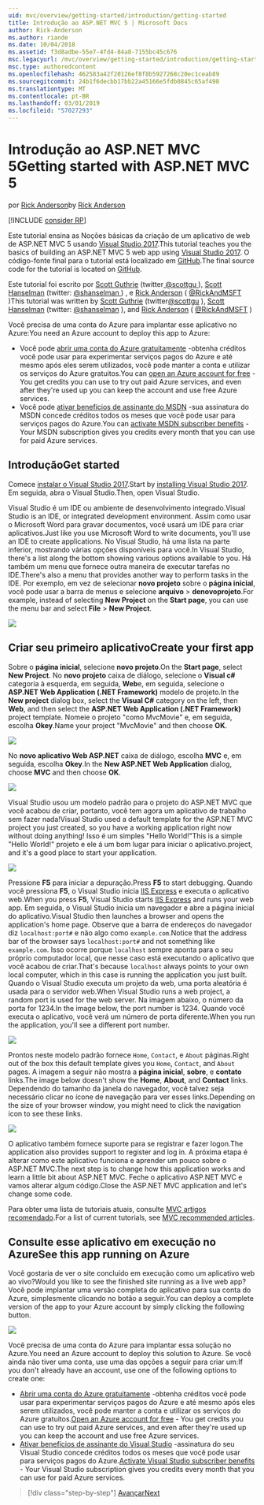 ```yaml
---
uid: mvc/overview/getting-started/introduction/getting-started
title: Introdução ao ASP.NET MVC 5 | Microsoft Docs
author: Rick-Anderson
ms.author: riande
ms.date: 10/04/2018
ms.assetid: f3d8adbe-55e7-4fd4-84a8-7155bc45c676
msc.legacyurl: /mvc/overview/getting-started/introduction/getting-started
msc.type: authoredcontent
ms.openlocfilehash: 462583a42f20126ef8f8b5927268c20ec1ceab89
ms.sourcegitcommit: 24b1f6decbb17bb22a45166e5fdb0845c65af498
ms.translationtype: MT
ms.contentlocale: pt-BR
ms.lasthandoff: 03/01/2019
ms.locfileid: "57027293"
---
```

<a name="getting-started-with-aspnet-mvc-5"></a><span data-ttu-id="075ea-102">Introdução ao ASP.NET MVC 5</span><span class="sxs-lookup"><span data-stu-id="075ea-102">Getting started with ASP.NET MVC 5</span></span>
====================
<span data-ttu-id="075ea-103">por [Rick Anderson]((https://twitter.com/RickAndMSFT))</span><span class="sxs-lookup"><span data-stu-id="075ea-103">by [Rick Anderson]((https://twitter.com/RickAndMSFT))</span></span>

[!INCLUDE [consider RP](../../../../includes/razor.md)]

<span data-ttu-id="075ea-104">Este tutorial ensina as Noções básicas da criação de um aplicativo de web de ASP.NET MVC 5 usando [Visual Studio 2017](https://visualstudio.microsoft.com/downloads/?utm_medium=microsoft&utm_source=docs.microsoft.com&utm_campaign=button+cta&utm_content=download+vs2017).</span><span class="sxs-lookup"><span data-stu-id="075ea-104">This tutorial teaches you the basics of building an ASP.NET MVC 5 web app using [Visual Studio 2017](https://visualstudio.microsoft.com/downloads/?utm_medium=microsoft&utm_source=docs.microsoft.com&utm_campaign=button+cta&utm_content=download+vs2017).</span></span> <span data-ttu-id="075ea-105">O código-fonte final para o tutorial está localizado em [GitHub](https://github.com/aspnet/Docs/tree/master/aspnet/mvc/overview/getting-started/introduction/sample/MvcMovie/MvcMovie).</span><span class="sxs-lookup"><span data-stu-id="075ea-105">The final source code for the tutorial is located on [GitHub](https://github.com/aspnet/Docs/tree/master/aspnet/mvc/overview/getting-started/introduction/sample/MvcMovie/MvcMovie).</span></span>

<span data-ttu-id="075ea-106">Este tutorial foi escrito por [Scott Guthrie](https://weblogs.asp.net/scottgu/) (twitter[ @scottgu ](https://twitter.com/scottgu) ), [Scott Hanselman](http://www.hanselman.com/blog/) (twitter: [ @shanselman ](https://twitter.com/shanselman) ) , e [Rick Anderson](https://twitter.com/RickAndMSFT) ( [ @RickAndMSFT ](https://twitter.com/#!/RickAndMSFT) )</span><span class="sxs-lookup"><span data-stu-id="075ea-106">This tutorial was written by [Scott Guthrie](https://weblogs.asp.net/scottgu/) (twitter[@scottgu](https://twitter.com/scottgu) ), [Scott Hanselman](http://www.hanselman.com/blog/) (twitter: [@shanselman](https://twitter.com/shanselman) ), and [Rick Anderson](https://twitter.com/RickAndMSFT) ( [@RickAndMSFT](https://twitter.com/#!/RickAndMSFT) )</span></span>

<span data-ttu-id="075ea-107">Você precisa de uma conta do Azure para implantar esse aplicativo no Azure:</span><span class="sxs-lookup"><span data-stu-id="075ea-107">You need an Azure account to deploy this app to Azure:</span></span>

- <span data-ttu-id="075ea-108">Você pode [abrir uma conta do Azure gratuitamente](https://azure.microsoft.com/pricing/free-trial/?WT.mc_id=A443DD604) -obtenha créditos você pode usar para experimentar serviços pagos do Azure e até mesmo após eles serem utilizados, você pode manter a conta e utilizar os serviços do Azure gratuitos.</span><span class="sxs-lookup"><span data-stu-id="075ea-108">You can [open an Azure account for free](https://azure.microsoft.com/pricing/free-trial/?WT.mc_id=A443DD604) - You get credits you can use to try out paid Azure services, and even after they're used up you can keep the account and use free Azure services.</span></span>
- <span data-ttu-id="075ea-109">Você pode [ativar benefícios de assinante do MSDN](https://azure.microsoft.com/pricing/member-offers/msdn-benefits-details/?WT.mc_id=A443DD604) -sua assinatura do MSDN concede créditos todos os meses que você pode usar para serviços pagos do Azure.</span><span class="sxs-lookup"><span data-stu-id="075ea-109">You can [activate MSDN subscriber benefits](https://azure.microsoft.com/pricing/member-offers/msdn-benefits-details/?WT.mc_id=A443DD604) - Your MSDN subscription gives you credits every month that you can use for paid Azure services.</span></span>

## <a name="get-started"></a><span data-ttu-id="075ea-110">Introdução</span><span class="sxs-lookup"><span data-stu-id="075ea-110">Get started</span></span>

<span data-ttu-id="075ea-111">Comece [instalar o Visual Studio 2017](https://visualstudio.microsoft.com/downloads/?utm_medium=microsoft&utm_source=docs.microsoft.com&utm_campaign=button+cta&utm_content=download+vs2017).</span><span class="sxs-lookup"><span data-stu-id="075ea-111">Start by [installing Visual Studio 2017](https://visualstudio.microsoft.com/downloads/?utm_medium=microsoft&utm_source=docs.microsoft.com&utm_campaign=button+cta&utm_content=download+vs2017).</span></span> <span data-ttu-id="075ea-112">Em seguida, abra o Visual Studio.</span><span class="sxs-lookup"><span data-stu-id="075ea-112">Then, open Visual Studio.</span></span>

<span data-ttu-id="075ea-113">Visual Studio é um IDE ou ambiente de desenvolvimento integrado.</span><span class="sxs-lookup"><span data-stu-id="075ea-113">Visual Studio is an IDE, or integrated development environment.</span></span> <span data-ttu-id="075ea-114">Assim como usar o Microsoft Word para gravar documentos, você usará um IDE para criar aplicativos.</span><span class="sxs-lookup"><span data-stu-id="075ea-114">Just like you use Microsoft Word to write documents, you'll use an IDE to create applications.</span></span> <span data-ttu-id="075ea-115">No Visual Studio, há uma lista na parte inferior, mostrando várias opções disponíveis para você.</span><span class="sxs-lookup"><span data-stu-id="075ea-115">In Visual Studio, there's a list along the bottom showing various options available to you.</span></span> <span data-ttu-id="075ea-116">Há também um menu que fornece outra maneira de executar tarefas no IDE.</span><span class="sxs-lookup"><span data-stu-id="075ea-116">There's also a menu that provides another way to perform tasks in the IDE.</span></span> <span data-ttu-id="075ea-117">Por exemplo, em vez de selecionar **novo projeto** sobre o **página inicial**, você pode usar a barra de menus e selecione **arquivo** > **denovoprojeto**.</span><span class="sxs-lookup"><span data-stu-id="075ea-117">For example, instead of selecting **New Project** on the **Start page**, you can use the menu bar and select **File** > **New Project**.</span></span>

![](getting-started/_static/image1.png)

## <a name="create-your-first-app"></a><span data-ttu-id="075ea-118">Criar seu primeiro aplicativo</span><span class="sxs-lookup"><span data-stu-id="075ea-118">Create your first app</span></span>

<span data-ttu-id="075ea-119">Sobre o **página inicial**, selecione **novo projeto**.</span><span class="sxs-lookup"><span data-stu-id="075ea-119">On the **Start page**, select **New Project**.</span></span> <span data-ttu-id="075ea-120">No **novo projeto** caixa de diálogo, selecione o **Visual c#** categoria à esquerda, em seguida, **Web**e, em seguida, selecione o **ASP.NET Web Application (.NET Framework)**  modelo de projeto.</span><span class="sxs-lookup"><span data-stu-id="075ea-120">In the **New project** dialog box, select the **Visual C#** category on the left, then **Web**, and then select the **ASP.NET Web Application (.NET Framework)** project template.</span></span> <span data-ttu-id="075ea-121">Nomeie o projeto "como MvcMovie" e, em seguida, escolha **Okey**.</span><span class="sxs-lookup"><span data-stu-id="075ea-121">Name your project "MvcMovie" and then choose **OK**.</span></span>

![](getting-started/_static/image2.png)

<span data-ttu-id="075ea-122">No **novo aplicativo Web ASP.NET** caixa de diálogo, escolha **MVC** e, em seguida, escolha **Okey**.</span><span class="sxs-lookup"><span data-stu-id="075ea-122">In the **New ASP.NET Web Application** dialog, choose **MVC** and then choose **OK**.</span></span>

![](getting-started/_static/image3.png)

<span data-ttu-id="075ea-123">Visual Studio usou um modelo padrão para o projeto do ASP.NET MVC que você acabou de criar, portanto, você tem agora um aplicativo de trabalho sem fazer nada!</span><span class="sxs-lookup"><span data-stu-id="075ea-123">Visual Studio used a default template for the ASP.NET MVC project you just created, so you have a working application right now without doing anything!</span></span> <span data-ttu-id="075ea-124">Isso é um simples "Hello World!"</span><span class="sxs-lookup"><span data-stu-id="075ea-124">This is a simple "Hello World!"</span></span> <span data-ttu-id="075ea-125">projeto e ele á um bom lugar para iniciar o aplicativo.</span><span class="sxs-lookup"><span data-stu-id="075ea-125">project, and it's a good place to start your application.</span></span>

![](getting-started/_static/image4.png)

<span data-ttu-id="075ea-126">Pressione **F5** para iniciar a depuração.</span><span class="sxs-lookup"><span data-stu-id="075ea-126">Press **F5** to start debugging.</span></span> <span data-ttu-id="075ea-127">Quando você pressiona **F5**, o Visual Studio inicia [IIS Express](/iis/extensions/introduction-to-iis-express/iis-express-overview) e executa o aplicativo web.</span><span class="sxs-lookup"><span data-stu-id="075ea-127">When you press **F5**, Visual Studio starts [IIS Express](/iis/extensions/introduction-to-iis-express/iis-express-overview) and runs your web app.</span></span> <span data-ttu-id="075ea-128">Em seguida, o Visual Studio inicia um navegador e abre a página inicial do aplicativo.</span><span class="sxs-lookup"><span data-stu-id="075ea-128">Visual Studio then launches a browser and opens the application's home page.</span></span> <span data-ttu-id="075ea-129">Observe que a barra de endereços do navegador diz `localhost:port#` e não algo como `example.com`.</span><span class="sxs-lookup"><span data-stu-id="075ea-129">Notice that the address bar of the browser says `localhost:port#` and not something like `example.com`.</span></span> <span data-ttu-id="075ea-130">Isso ocorre porque `localhost` sempre aponta para o seu próprio computador local, que nesse caso está executando o aplicativo que você acabou de criar.</span><span class="sxs-lookup"><span data-stu-id="075ea-130">That's because `localhost` always points to your own local computer, which in this case is running the application you just built.</span></span> <span data-ttu-id="075ea-131">Quando o Visual Studio executa um projeto da web, uma porta aleatória é usada para o servidor web.</span><span class="sxs-lookup"><span data-stu-id="075ea-131">When Visual Studio runs a web project, a random port is used for the web server.</span></span> <span data-ttu-id="075ea-132">Na imagem abaixo, o número da porta for 1234.</span><span class="sxs-lookup"><span data-stu-id="075ea-132">In the image below, the port number is 1234.</span></span> <span data-ttu-id="075ea-133">Quando você executa o aplicativo, você verá um número de porta diferente.</span><span class="sxs-lookup"><span data-stu-id="075ea-133">When you run the application, you'll see a different port number.</span></span>

![](getting-started/_static/image5.png)

<span data-ttu-id="075ea-134">Prontos neste modelo padrão fornece `Home`, `Contact`, e `About` páginas.</span><span class="sxs-lookup"><span data-stu-id="075ea-134">Right out of the box this default template gives you `Home`, `Contact`, and `About` pages.</span></span> <span data-ttu-id="075ea-135">A imagem a seguir não mostra a **página inicial**, **sobre**, e **contato** links.</span><span class="sxs-lookup"><span data-stu-id="075ea-135">The image below doesn't show the **Home**, **About**, and **Contact** links.</span></span> <span data-ttu-id="075ea-136">Dependendo do tamanho da janela do navegador, você talvez seja necessário clicar no ícone de navegação para ver esses links.</span><span class="sxs-lookup"><span data-stu-id="075ea-136">Depending on the size of your browser window, you might need to click the navigation icon to see these links.</span></span>

![](getting-started/_static/image6.png)

<span data-ttu-id="075ea-137">O aplicativo também fornece suporte para se registrar e fazer logon.</span><span class="sxs-lookup"><span data-stu-id="075ea-137">The application also provides support to register and log in.</span></span> <span data-ttu-id="075ea-138">A próxima etapa é alterar como este aplicativo funciona e aprender um pouco sobre o ASP.NET MVC.</span><span class="sxs-lookup"><span data-stu-id="075ea-138">The next step is to change how this application works and learn a little bit about ASP.NET MVC.</span></span> <span data-ttu-id="075ea-139">Feche o aplicativo ASP.NET MVC e vamos alterar algum código.</span><span class="sxs-lookup"><span data-stu-id="075ea-139">Close the ASP.NET MVC application and let's change some code.</span></span>

<span data-ttu-id="075ea-140">Para obter uma lista de tutoriais atuais, consulte [MVC artigos recomendado](../mvc-learning-sequence.md).</span><span class="sxs-lookup"><span data-stu-id="075ea-140">For a list of current tutorials, see [MVC recommended articles](../mvc-learning-sequence.md).</span></span>

## <a name="see-this-app-running-on-azure"></a><span data-ttu-id="075ea-141">Consulte esse aplicativo em execução no Azure</span><span class="sxs-lookup"><span data-stu-id="075ea-141">See this app running on Azure</span></span>

<span data-ttu-id="075ea-142">Você gostaria de ver o site concluído em execução como um aplicativo web ao vivo?</span><span class="sxs-lookup"><span data-stu-id="075ea-142">Would you like to see the finished site running as a live web app?</span></span> <span data-ttu-id="075ea-143">Você pode implantar uma versão completa do aplicativo para sua conta do Azure, simplesmente clicando no botão a seguir.</span><span class="sxs-lookup"><span data-stu-id="075ea-143">You can deploy a complete version of the app to your Azure account by simply clicking the following button.</span></span>

[![](https://azuredeploy.net/deploybutton.png)](https://azuredeploy.net/?repository=https://github.com/aspnet/Docs/tree/master/aspnet/mvc/overview/getting-started/introduction/sample/MvcMovie&amp;WT.mc_id=deploy_azure_aspnet)

<span data-ttu-id="075ea-144">Você precisa de uma conta do Azure para implantar essa solução no Azure.</span><span class="sxs-lookup"><span data-stu-id="075ea-144">You need an Azure account to deploy this solution to Azure.</span></span> <span data-ttu-id="075ea-145">Se você ainda não tiver uma conta, use uma das opções a seguir para criar um:</span><span class="sxs-lookup"><span data-stu-id="075ea-145">If you don't already have an account, use one of the following options to create one:</span></span>

- <span data-ttu-id="075ea-146">[Abrir uma conta do Azure gratuitamente](https://azure.microsoft.com/pricing/free-trial/?WT.mc_id=A443DD604) -obtenha créditos você pode usar para experimentar serviços pagos do Azure e até mesmo após eles serem utilizados, você pode manter a conta e utilizar os serviços do Azure gratuitos.</span><span class="sxs-lookup"><span data-stu-id="075ea-146">[Open an Azure account for free](https://azure.microsoft.com/pricing/free-trial/?WT.mc_id=A443DD604) - You get credits you can use to try out paid Azure services, and even after they're used up you can keep the account and use free Azure services.</span></span>
- <span data-ttu-id="075ea-147">[Ativar benefícios de assinante do Visual Studio](https://azure.microsoft.com/pricing/member-offers/credit-for-visual-studio-subscribers) -assinatura do seu Visual Studio concede créditos todos os meses que você pode usar para serviços pagos do Azure.</span><span class="sxs-lookup"><span data-stu-id="075ea-147">[Activate Visual Studio subscriber benefits](https://azure.microsoft.com/pricing/member-offers/credit-for-visual-studio-subscribers) - Your Visual Studio subscription gives you credits every month that you can use for paid Azure services.</span></span>

> [!div class="step-by-step"]
> [<span data-ttu-id="075ea-148">Avançar</span><span class="sxs-lookup"><span data-stu-id="075ea-148">Next</span></span>](adding-a-controller.md)
